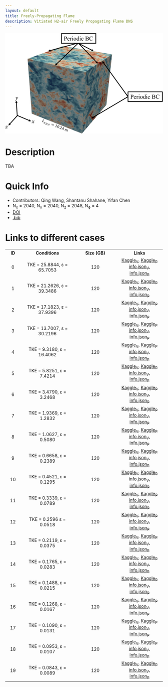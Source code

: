 ```yaml
---
layout: default
title: Freely-Propagating Flame
description: Vitiated H2-air Freely Propagating Flame DNS
---
```


<div style="text-align: center;">
    <img src="/assets/img/shantanu2022.png" alt="Image 1" style="max-width: 100%;">
</div>

# Description
TBA
# Quick Info
* Contributors: Qing Wang, Shantanu Shahane, Yifan Chen
* N<sub>x</sub> = 2040, N<sub>y</sub> = 2040, N<sub>z</sub> = 2048, N<sub>&#632;</sub> = 4
* <a href="https://doi.org/10.1016/j.cpc.2022.108292">DOI</a>
* <a href="./assets/bib/shatanau.bib">.bib</a>

# Links to different cases

<script src="./assets/js/table.js"></script>

<table align="center">
    <tr class="header">
    <th style="width:2%;">ID</th>
    <th style="width:10%;">Conditions</th>
      <!-- <th style="width:60%;">TPY</th> -->
      <th style="width:10%;">Size (GB)</th>
      <!-- <th style="width:60%;">Article</th> -->
      <th style="width:8%;">Links</th>
    </tr>
    <tr>       
        <td align="center"> 0 </td>
        <td align="center">TKE  = 25.8844, &epsilon; = 65.7053</td>
        <td align="center">120</td>
        <td align="center">
        <a href="https://www.kaggle.com/datasets/bassemakoush/canonical-hit-dns-00-velocity">Kaggle<sub>V</sub></a>, <a href="https://www.kaggle.com/datasets/bassemakoush/canonical-hit-dns-00-pressure">Kaggle<sub>P</sub></a><BR>
        <a href="./assets/json/shantanu/canonical-hit-dns-00-velocity-info.json">info.json<sub>V</sub></a>, <a href="./assets/json/shantanu/canonical-hit-dns-00-pressure-info.json">info.json<sub>P</sub></a>
        </td>
    </tr>
    <tr>
        <td align="center"> 1 </td>
        <td align="center">TKE = 21.2626, &epsilon; = 39.3486</td>
        <td align="center">120</td>
        <td align="center">
        <a href="https://www.kaggle.com/datasets/bassemakoush/canonical-hit-dns-01-velocity">Kaggle<sub>V</sub></a>, <a href="https://www.kaggle.com/datasets/bassemakoush/canonical-hit-dns-01-pressure">Kaggle<sub>P</sub></a><BR>
        <a href="./assets/json/shantanu/canonical-hit-dns-01-velocity-info.json">info.json<sub>V</sub></a>, <a href="./assets/json/shantanu/canonical-hit-dns-01-pressure-info.json">info.json<sub>P</sub></a>
        </td>
    </tr>
    <tr>
        <td align="center"> 2 </td>
        <td align="center">TKE = 17.1823, &epsilon; = 37.9396</td>
        <td align="center">120</td>
        <td align="center">
        <a href="https://www.kaggle.com/datasets/bassemakoush/canonical-hit-dns-02-velocity">Kaggle<sub>V</sub></a>, <a href="https://www.kaggle.com/datasets/bassemakoush/canonical-hit-dns-02-pressure">Kaggle<sub>P</sub></a><BR>
        <a href="./assets/json/shantanu/canonical-hit-dns-02-velocity-info.json">info.json<sub>V</sub></a>, <a href="./assets/json/shantanu/canonical-hit-dns-02-pressure-info.json">info.json<sub>P</sub></a>
        </td>
    </tr>
    <tr>
        <td align="center"> 3 </td>
        <td align="center">TKE = 13.7007, &epsilon; = 30.2196</td>
        <td align="center">120</td>
        <td align="center">
        <a href="https://www.kaggle.com/datasets/bassemakoush/canonical-hit-dns-03-velocity">Kaggle<sub>V</sub></a>, <a href="https://www.kaggle.com/datasets/bassemakoush/canonical-hit-dns-03-pressure">Kaggle<sub>P</sub></a><BR>
        <a href="./assets/json/shantanu/canonical-hit-dns-03-velocity-info.json">info.json<sub>V</sub></a>, <a href="./assets/json/shantanu/canonical-hit-dns-03-pressure-info.json">info.json<sub>P</sub></a>
        </td>   
    </tr>
    <tr>
        <td align="center"> 4 </td>
        <td align="center">TKE = 9.3180, &epsilon; = 16.4062</td>
        <td align="center">120</td>
        <td align="center">
        <a href="https://www.kaggle.com/datasets/bassemakoush/canonical-hit-dns-04-velocity">Kaggle<sub>V</sub></a>, <a href="https://www.kaggle.com/datasets/bassemakoush/canonical-hit-dns-04-pressure">Kaggle<sub>P</sub></a><BR>
        <a href="./assets/json/shantanu/canonical-hit-dns-04-velocity-info.json">info.json<sub>V</sub></a>, <a href="./assets/json/shantanu/canonical-hit-dns-04-pressure-info.json">info.json<sub>P</sub></a>
        </td>
    </tr>
    <tr>
        <td align="center"> 5 </td>
        <td align="center">TKE = 5.8251, &epsilon; = 7.4214</td>
        <td align="center">120</td>
        <td align="center">
        <a href="https://www.kaggle.com/datasets/bassemakoush/canonical-hit-dns-05-velocity">Kaggle<sub>V</sub></a>, <a href="https://www.kaggle.com/datasets/bassemakoush/canonical-hit-dns-05-pressure">Kaggle<sub>P</sub></a><BR>
        <a href="./assets/json/shantanu/canonical-hit-dns-05-velocity-info.json">info.json<sub>V</sub></a>, <a href="./assets/json/shantanu/canonical-hit-dns-05-pressure-info.json">info.json<sub>P</sub></a> 
        </td>       
    </tr>
    <tr>
        <td align="center"> 6 </td>
        <td align="center">TKE = 3.4790, &epsilon; = 3.2468</td>
        <td align="center">120</td>
        <td align="center">
        <a href="https://www.kaggle.com/datasets/bassemakoush/canonical-hit-dns-06-velocity">Kaggle<sub>V</sub></a>, <a href="https://www.kaggle.com/datasets/bassemakoush/canonical-hit-dns-06-pressure">Kaggle<sub>P</sub></a><BR>
        <a href="./assets/json/shantanu/canonical-hit-dns-06-velocity-info.json">info.json<sub>V</sub></a>, <a href="./assets/json/shantanu/canonical-hit-dns-06-pressure-info.json">info.json<sub>P</sub></a>    
        </td>
    </tr>
    <tr>
        <td align="center"> 7 </td>
        <td align="center">TKE = 1.9369, &epsilon; = 1.2832</td>
        <td align="center">120</td>
        <td align="center">
        <a href="https://www.kaggle.com/datasets/bassemakoush/canonical-hit-dns-07-velocity">Kaggle<sub>V</sub></a>, <a href="https://www.kaggle.com/datasets/bassemakoush/canonical-hit-dns-07-pressure">Kaggle<sub>P</sub></a><BR>
        <a href="./assets/json/shantanu/canonical-hit-dns-07-velocity-info.json">info.json<sub>V</sub></a>, <a href="./assets/json/shantanu/canonical-hit-dns-07-pressure-info.json">info.json<sub>P</sub></a>
        </td>
    </tr>
    <tr>
        <td align="center"> 8 </td>
        <td align="center">TKE = 1.0627, &epsilon; = 0.5080</td>
        <td align="center">120</td>
        <td align="center">
        <a href="https://www.kaggle.com/datasets/bassemakoush/canonical-hit-dns-08-velocity">Kaggle<sub>V</sub></a>, <a href="https://www.kaggle.com/datasets/bassemakoush/canonical-hit-dns-08-pressure">Kaggle<sub>P</sub></a><BR>
        <a href="./assets/json/shantanu/canonical-hit-dns-08-velocity-info.json">info.json<sub>V</sub></a>, <a href="./assets/json/shantanu/canonical-hit-dns-08-pressure-info.json">info.json<sub>P</sub></a>    
        </td>
    </tr>
    <tr>
        <td align="center"> 9 </td>
        <td align="center">TKE = 0.6658, &epsilon; = 0.2389</td>
        <td align="center">120</td>
        <td align="center">
        <a href="https://www.kaggle.com/datasets/bassemakoush/canonical-hit-dns-09-velocity">Kaggle<sub>V</sub></a>, <a href="https://www.kaggle.com/datasets/bassemakoush/canonical-hit-dns-09-pressure">Kaggle<sub>P</sub></a><BR>
        <a href="./assets/json/shantanu/canonical-hit-dns-09-velocity-info.json">info.json<sub>V</sub></a>, <a href="./assets/json/shantanu/canonical-hit-dns-09-pressure-info.json">info.json<sub>P</sub></a>
        </td>
    </tr>
    <tr>
        <td align="center"> 10 </td>
        <td align="center">TKE = 0.4521, &epsilon; = 0.1295</td>
        <td align="center">120</td>
        <td align="center">
        <a href="https://www.kaggle.com/datasets/bassemakoush/canonical-hit-dns-10-velocity">Kaggle<sub>V</sub></a>, <a href="https://www.kaggle.com/datasets/bassemakoush/canonical-hit-dns-10-pressure">Kaggle<sub>P</sub></a><BR>
        <a href="./assets/json/shantanu/canonical-hit-dns-10-velocity-info.json">info.json<sub>V</sub></a>, <a href="./assets/json/shantanu/canonical-hit-dns-10-pressure-info.json">info.json<sub>P</sub></a>
        </td>
    </tr>
    <tr>
        <td align="center"> 11 </td>
        <td align="center">TKE = 0.3339, &epsilon; = 0.0789</td>
        <td align="center">120</td>
        <td align="center">
        <a href="https://www.kaggle.com/datasets/bassemakoush/canonical-hit-dns-11-velocity">Kaggle<sub>V</sub></a>, <a href="https://www.kaggle.com/datasets/bassemakoush/canonical-hit-dns-11-pressure">Kaggle<sub>P</sub></a><BR>
        <a href="./assets/json/shantanu/canonical-hit-dns-11-velocity-info.json">info.json<sub>V</sub></a>, <a href="./assets/json/shantanu/canonical-hit-dns-11-pressure-info.json">info.json<sub>P</sub></a>
        </td>    
    </tr>
    <tr>
        <td align="center"> 12 </td>
        <td align="center">TKE = 0.2596 &epsilon; = 0.0518</td>
        <td align="center">120</td>
        <td align="center">
        <a href="https://www.kaggle.com/datasets/bassemakoush/canonical-hit-dns-12-velocity">Kaggle<sub>V</sub></a>, <a href="https://www.kaggle.com/datasets/bassemakoush/canonical-hit-dns-12-pressure">Kaggle<sub>P</sub></a><BR>
        <a href="./assets/json/shantanu/canonical-hit-dns-12-velocity-info.json">info.json<sub>V</sub></a>, <a href="./assets/json/shantanu/canonical-hit-dns-12-pressure-info.json">info.json<sub>P</sub></a>
        </td>
    </tr>
    <tr>
        <td align="center"> 13 </td>
        <td align="center">TKE = 0.2119, &epsilon; = 0.0375</td>
        <td align="center">120</td>
        <td align="center">
        <a href="https://www.kaggle.com/datasets/bassemakoush/canonical-hit-dns-13-velocity">Kaggle<sub>V</sub></a>, <a href="https://www.kaggle.com/datasets/bassemakoush/canonical-hit-dns-13-pressure">Kaggle<sub>P</sub></a><BR>
        <a href="./assets/json/shantanu/canonical-hit-dns-13-velocity-info.json">info.json<sub>V</sub></a>, <a href="./assets/json/shantanu/canonical-hit-dns-13-pressure-info.json">info.json<sub>P</sub></a>
        </td>
    </tr>
    <tr>
        <td align="center"> 14 </td>
        <td align="center">TKE = 0.1765, &epsilon; = 0.0283</td>
        <td align="center">120</td>
        <td align="center">
        <a href="https://www.kaggle.com/datasets/bassemakoush/canonical-hit-dns-14-velocity">Kaggle<sub>V</sub></a>, <a href="https://www.kaggle.com/datasets/bassemakoush/canonical-hit-dns-14-pressure">Kaggle<sub>P</sub></a><BR>
        <a href="./assets/json/shantanu/canonical-hit-dns-14-velocity-info.json">info.json<sub>V</sub></a>, <a href="./assets/json/shantanu/canonical-hit-dns-14-pressure-info.json">info.json<sub>P</sub></a>   
        </td>
    </tr>
    <tr>
        <td align="center"> 15 </td>
        <td align="center">TKE = 0.1488, &epsilon; = 0.0215</td>
        <td align="center">120</td>
        <td align="center">
        <a href="https://www.kaggle.com/datasets/bassemakoush/canonical-hit-dns-15-velocity">Kaggle<sub>V</sub></a>, <a href="https://www.kaggle.com/datasets/bassemakoush/canonical-hit-dns-15-pressure">Kaggle<sub>P</sub></a><BR>
        <a href="./assets/json/shantanu/canonical-hit-dns-15-velocity-info.json">info.json<sub>V</sub></a>, <a href="./assets/json/shantanu/canonical-hit-dns-15-pressure-info.json">info.json<sub>P</sub></a>
        </td> 
    </tr>
    <tr>
        <td align="center"> 16 </td>
        <td align="center">TKE = 0.1268, &epsilon; = 0.0167</td>
        <td align="center">120</td>
        <td align="center">
        <a href="https://www.kaggle.com/datasets/bassemakoush/canonical-hit-dns-16-velocity">Kaggle<sub>V</sub></a>, <a href="https://www.kaggle.com/datasets/bassemakoush/canonical-hit-dns-16-pressure">Kaggle<sub>P</sub></a><BR>
        <a href="./assets/json/shantanu/canonical-hit-dns-16-velocity-info.json">info.json<sub>V</sub></a>, <a href="./assets/json/shantanu/canonical-hit-dns-16-pressure-info.json">info.json<sub>P</sub></a>
        </td>
    </tr>
    <tr>
        <td align="center"> 17 </td>
        <td align="center">TKE = 0.1090, &epsilon; = 0.0131</td>
        <td align="center">120</td>
        <td align="center">
        <a href="https://www.kaggle.com/datasets/bassemakoush/canonical-hit-dns-17-velocity">Kaggle<sub>V</sub></a>, <a href="https://www.kaggle.com/datasets/bassemakoush/canonical-hit-dns-17-pressure">Kaggle<sub>P</sub></a><BR>
        <a href="./assets/json/shantanu/canonical-hit-dns-17-velocity-info.json">info.json<sub>V</sub></a>, <a href="./assets/json/shantanu/canonical-hit-dns-17-pressure-info.json">info.json<sub>P</sub></a>
        </td>
    </tr>
    <tr>
        <td align="center"> 18 </td>
        <td align="center">TKE = 0.0953, &epsilon; = 0.0107</td>
        <td align="center">120</td>
        <td align="center">
        <a href="https://www.kaggle.com/datasets/bassemakoush/canonical-hit-dns-18-velocity">Kaggle<sub>V</sub></a>, <a href="https://www.kaggle.com/datasets/bassemakoush/canonical-hit-dns-18-pressure">Kaggle<sub>P</sub></a><BR>
        <a href="./assets/json/shantanu/canonical-hit-dns-18-velocity-info.json">info.json<sub>V</sub></a>, <a href="./assets/json/shantanu/canonical-hit-dns-18-pressure-info.json">info.json<sub>P</sub></a>
        </td>    
    </tr>
    <tr>
        <td align="center"> 19 </td>
        <td align="center">TKE = 0.0843, &epsilon; = 0.0089</td>
        <td align="center">120</td>
        <td align="center">
        <a href="https://www.kaggle.com/datasets/bassemakoush/canonical-hit-dns-19-velocity">Kaggle<sub>V</sub></a>, <a href="https://www.kaggle.com/datasets/bassemakoush/canonical-hit-dns-19-pressure">Kaggle<sub>P</sub></a><BR>
        <a href="./assets/json/shantanu/canonical-hit-dns-19-velocity-info.json">info.json<sub>V</sub></a>, <a href="./assets/json/shantanu/canonical-hit-dns-19-pressure-info.json">info.json<sub>P</sub></a>
        </td>
    </tr>
</table>



